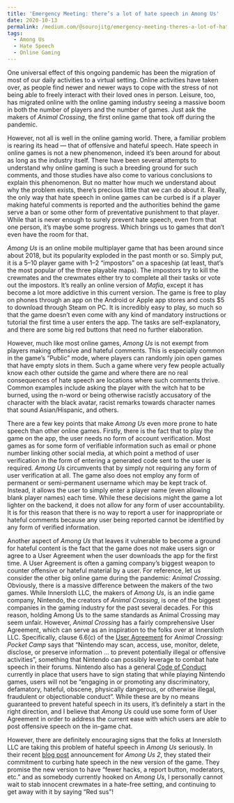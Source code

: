 ```yaml
---
title: 'Emergency Meeting: there’s a lot of hate speech in Among Us'
date: 2020-10-13
permalink: /medium.com/@sourojitg/emergency-meeting-theres-a-lot-of-hate-speech-in-among-us-d0da010b9cad
tags:
  - Among Us
  - Hate Speech
  - Online Gaming
---
```


<p> One universal effect of this ongoing pandemic has been the migration of most of our daily activities to a virtual setting. Online activities have taken over, as people find newer and newer ways to cope with the stress of not being able to freely interact with their loved ones in person. Leisure, too, has migrated online with the online gaming industry seeing a massive boom in both the number of players and the number of games. Just ask the makers of <em>Animal Crossing</em>, the first online game that took off during the pandemic.</p>

<p>However, not all is well in the online gaming world. There, a familiar problem is rearing its head — that of offensive and hateful speech. Hate speech in online games is not a new phenomenon, indeed it’s been around for about as long as the industry itself. There have been several attempts to understand why online gaming is such a breeding ground for such comments, and those studies have also come to various conclusions to explain this phenomenon. But no matter how much we understand about why the problem exists, there’s precious little that we can do about it. Really, the only way that hate speech in online games can be curbed is if a player making hateful comments is reported and the authorities behind the game serve a ban or some other form of preventative punishment to that player. While that is never enough to surely prevent hate speech, even from that one person, it’s maybe some progress. Which brings us to games that don’t even have the room for that. </p>

<p><em>Among Us</em> is an online mobile multiplayer game that has been around since about 2018, but its popularity exploded in the past month or so. Simply put, it is a 5–10 player game with 1–2 “impostors” on a spaceship (at least, that’s the most popular of the three playable maps). The impostors try to kill the crewmates and the crewmates either try to complete all their tasks or vote out the impostors. It’s really an online version of <em>Mafia</em>, except it has become a lot more addictive in this current version. The game is free to play on phones through an app on the Android or Apple app stores and costs $5 to download through Steam on PC. It is incredibly easy to play, so much so that the game doesn’t even come with any kind of mandatory instructions or tutorial the first time a user enters the app. The tasks are self-explanatory, and there are some big red buttons that need no further elaboration.  </p>

<p>However, much like most online games, <em>Among Us</em> is not exempt from players making offensive and hateful comments. This is especially common in the game’s “Public” mode, where players can randomly join open games that have empty slots in them. Such a game where very few people actually know each other outside the game and where there are no real consequences of hate speech are locations where such comments thrive. Common examples include asking the player with the witch hat to be burned, using the n-word or being otherwise racistly accusatory of the character with the black avatar, racist remarks towards character names that sound Asian/Hispanic, and others.</p>

<p>There are a few key points that make <em>Among Us</em> even more prone to hate speech than other online games. Firstly, there is the fact that to play the game on the app, the user needs no form of account verification. Most games as for some form of verifiable information such as email or phone number linking other social media, at which point a method of user verification in the form of entering a generated code sent to the user is required. <em>Among Us</em> circumvents that by simply not requiring any form of user verification at all. The game also does not employ any form of permanent or semi-permanent username which may be kept track of. Instead, it allows the user to simply enter a player name (even allowing blank player names) each time. While these decisions might the game a lot lighter on the backend, it does not allow for any form of user accountability. It is for this reason that there is no way to report a user for inappropriate or hateful comments because any user being reported cannot be identified by any form of verified information.<p>
  
<p>Another aspect of <em>Among Us</em> that leaves it vulnerable to become a ground for hateful content is the fact that the game does not make users sign or agree to a User Agreement when the user downloads the app for the first time. A User Agreement is often a gaming company’s biggest weapon to counter offensive or hateful material by a user. For reference, let us consider the other big online game during the pandemic: <em>Animal Crossing</em>. Obviously, there is a massive difference between the makers of the two games. While Innersloth LLC, the makers of <em>Among Us</em>, is an indie game company, Nintendo, the creators of <em>Animal Crossing</em>, is one of the biggest companies in the gaming industry for the past several decades. For this reason, holding Among Us to the same standards as Animal Crossing may seem unfair. However, <em>Animal Crossing</em> has a fairly comprehensive User Agreement, which can serve as an inspiration to the folks over at Innersloth LLC. Specifically, clause 6.6(c) of the <a href = "https://en-americas-support.nintendo.com/app/answers/detail/a_id/48064/~/animal-crossing%3A-pocket-camp%3A-user-agreement">User Agreement</a> for <em>Animal Crossing: Pocket Camp</em> says that “Nintendo may scan, access, use, monitor, delete, disclose, or preserve information … to prevent potentially illegal or offensive activities”, something that Nintendo can possibly leverage to combat hate speech in their forums. Nintendo also has a general <a href = "https://www.nintendo.com/nintendoaccount/code-of-conduct/">Code of Conduct</a> currently in place that users have to sign stating that while playing Nintendo games, users will not be “engaging in or promoting any discriminatory, defamatory, hateful, obscene, physically dangerous, or otherwise illegal, fraudulent or objectionable conduct”. While these are by no means guaranteed to prevent hateful speech in its users, it’s definitely a start in the right direction, and I believe that <em>Among Us</em> could use some form of User Agreement in order to address the current ease with which users are able to post offensive speech on the in-game chat.  </p>

<p>However, there are definitely encouraging signs that the folks at Innersloth LLC are taking this problem of hateful speech in <em>Among Us</em> seriously. In their recent <a href = "https://innersloth.itch.io/among-us/devlog/171026/among-us-2">blog post</a> announcement for <em>Among Us 2</em>, they stated their commitment to curbing hate speech in the new version of the game. They promise the new version to have “fewer hacks, a report button, moderators, etc.” and as somebody currently hooked on <em>Among Us</em>, I personally cannot wait to stab innocent crewmates in a hate-free setting, and continuing to get away with it by saying “Red sus”!</p>


